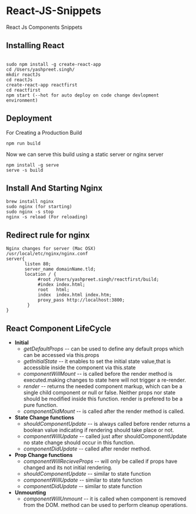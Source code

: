 # React-JS-Snippets
React Js Components Snippets

## Installing React
```

sudo npm install -g create-react-app
cd /Users/yashpreet.singh/
mkdir reactJs
cd reactJs
create-react-app reactfirst
cd reactfirst
npm start (--hot for auto deploy on code change devlopment environment)

```
## Deployment
For Creating a Production Build
```
npm run build
```
Now we can serve this build using a static server or nginx server
```
npm install -g serve
serve -s build
```

## Install And Starting Nginx

```
brew install nginx
sudo nginx (for starting)
sudo nginx -s stop
nginx -s reload (For reloading)
```

## Redirect rule for nginx
```
Nginx changes for server (Mac OSX)
/usr/local/etc/nginx/nginx.conf
server{
       listen 80;
       server_name domainName.tld;
       location / {
            #root /Users/yashpreet.singh/reactfirst/build;
            #index index.html;
            root   html;
            index  index.html index.htm;
            proxy_pass http://localhost:3800;
        }
}

```
## React Component LifeCycle
> 
* **Initial** 
	- *getDefaultProps* -- can be used to define any default props which can be accessed via this.props
	- *getInitialState* -- it enables to set the initial state value,that is accessible inside the component via this.state
	- *componentWillMount* -- is called before the render method is executed.making changes to state here will not trigger a re-render.
	- *render* -- returns the needed component markup, which can be a single child component or null or false.
			  Neither props nor state should be modified inside this function.
			  render is prefered to be a pure function.
	- *componentDidMount* -- is called after the render method is called.
* **State Change functions** 
	- *shouldComponentUpdate* -- is always called before render returns a boolean value indicating if rendering should take place or not.
	- *componentWillUpdate* -- called just after shouldComponentUpdate no state change should occur in this function.
	- *componentDidUpdate* -- called after render method.
* **Prop Change functions**
	- *componentWillRecieveProps* -- will only be called if props have changed and its not initial rendering.
	- *shouldComponentUpdate* -- similar to state function
	- *componentWillUpdate* -- similar to state function
	- *componentDidUpdate* -- similar to state function
* **Unmounting**
	- *componentWillUnmount* -- it is called when component is removed from the DOM. method can be used to perform cleanup operations.
